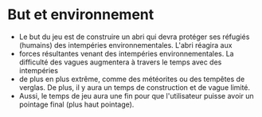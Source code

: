 # But et environnement
 - Le but du jeu est de construire un abri qui devra protéger ses réfugiés (humains) des intempéries environnementales. L'abri réagira aux 
 - forces résultantes venant des intempéries environnementales. La difficulté des vagues augmentera à travers le temps avec des intempéries 
 - de plus en plus extrême, comme des météorites ou des tempêtes de verglas. De plus, il y aura un temps de construction et de vague limité.
 - Aussi, le temps de jeu aura une fin pour que l'utilisateur puisse avoir un pointage final (plus haut pointage). 
